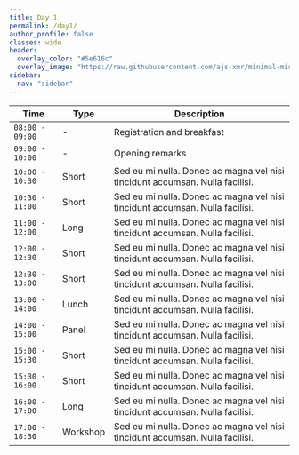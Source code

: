 ```yaml
---
title: Day 1
permalink: /day1/
author_profile: false
classes: wide
header:
  overlay_color: "#5e616c"
  overlay_image: "https://raw.githubusercontent.com/ajs-xmr/minimal-mistakes/master/assets/images/berlin-banner.jpg"
sidebar:
  nav: "sidebar"
---
```

| Time | Type | Description |
| --- | --- | --- |
| `08:00 - 09:00` | - | Registration and breakfast |
| `09:00 - 10:00` | - | Opening remarks |
| `10:00 - 10:30` | Short | Sed eu mi nulla. Donec ac magna vel nisi tincidunt accumsan. Nulla facilisi. |
| `10:30 - 11:00` | Short | Sed eu mi nulla. Donec ac magna vel nisi tincidunt accumsan. Nulla facilisi. |
| `11:00 - 12:00` | Long | Sed eu mi nulla. Donec ac magna vel nisi tincidunt accumsan. Nulla facilisi. |
| `12:00 - 12:30` | Short | Sed eu mi nulla. Donec ac magna vel nisi tincidunt accumsan. Nulla facilisi. |
| `12:30 - 13:00` | Short | Sed eu mi nulla. Donec ac magna vel nisi tincidunt accumsan. Nulla facilisi. |
| `13:00 - 14:00` | Lunch | Sed eu mi nulla. Donec ac magna vel nisi tincidunt accumsan. Nulla facilisi. |
| `14:00 - 15:00` | Panel | Sed eu mi nulla. Donec ac magna vel nisi tincidunt accumsan. Nulla facilisi. |
| `15:00 - 15:30` | Short | Sed eu mi nulla. Donec ac magna vel nisi tincidunt accumsan. Nulla facilisi. |
| `15:30 - 16:00` | Short | Sed eu mi nulla. Donec ac magna vel nisi tincidunt accumsan. Nulla facilisi. |
| `16:00 - 17:00` | Long | Sed eu mi nulla. Donec ac magna vel nisi tincidunt accumsan. Nulla facilisi. |
| `17:00 - 18:30` | Workshop | Sed eu mi nulla. Donec ac magna vel nisi tincidunt accumsan. Nulla facilisi. |
